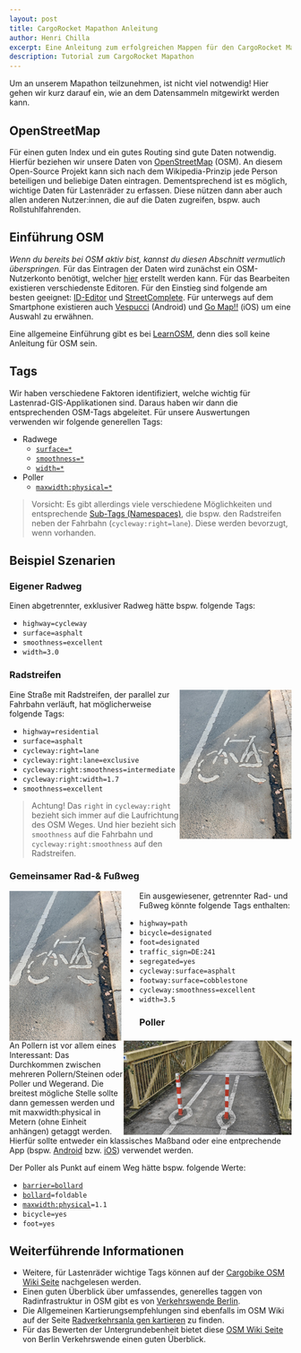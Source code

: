 ```yaml
---
layout: post
title: CargoRocket Mapathon Anleitung
author: Henri Chilla
excerpt: Eine Anleitung zum erfolgreichen Mappen für den CargoRocket Mapathon.
description: Tutorial zum CargoRocket Mapathon
---
```


Um an unserem Mapathon teilzunehmen, ist nicht viel notwendig! Hier gehen wir kurz darauf ein, wie an dem Datensammeln mitgewirkt werden kann.

## OpenStreetMap
Für einen guten Index und ein gutes Routing sind gute Daten notwendig. Hierfür beziehen wir unsere Daten von [OpenStreetMap](https://www.openstreetmap.org) (OSM). An diesem Open-Source Projekt kann sich nach dem Wikipedia-Prinzip jede Person beteiligen und beliebige Daten eintragen. Dementsprechend ist es möglich, wichtige Daten für Lastenräder zu erfassen. Diese nützen dann aber auch allen anderen Nutzer:innen, die auf die Daten zugreifen, bspw. auch Rollstuhlfahrenden.

## Einführung OSM
*Wenn du bereits bei OSM aktiv bist, kannst du diesen Abschnitt vermutlich überspringen.*
Für das Eintragen der Daten wird zunächst ein OSM-Nutzerkonto benötigt, welcher [hier](https://www.openstreetmap.org/user/new) erstellt werden kann. Für das Bearbeiten existieren verschiedenste Editoren. Für den Einstieg sind folgende am besten geeignet: [ID-Editor](https://learnosm.org/de/beginner/id-editor/) und [StreetComplete](https://play.google.com/store/apps/details?id=de.westnordost.streetcomplete). Für unterwegs auf dem Smartphone existieren auch [Vespucci](https://play.google.com/store/apps/details?id=de.blau.android&hl=de&gl=US) (Android) und [Go Map!!](https://apps.apple.com/de/app/go-map/id592990211) (iOS) um eine Auswahl zu erwähnen.

Eine allgemeine Einführung gibt es bei [LearnOSM](https://learnosm.org/de/), denn dies soll keine Anleitung für OSM sein.

## Tags
Wir haben verschiedene Faktoren identifiziert, welche wichtig für Lastenrad-GIS-Applikationen sind. Daraus haben wir dann die entsprechenden OSM-Tags abgeleitet. Für unsere Auswertungen verwenden wir folgende generellen Tags:

* Radwege
  *  [`surface=*`](https://wiki.openstreetmap.org/wiki/DE:Key:surface)
  *  [`smoothness=*`](https://wiki.openstreetmap.org/wiki/DE:Key:smoothness)
  *  [`width=*`](https://wiki.openstreetmap.org/wiki/DE:Key:width)
*  Poller
   *  [`maxwidth:physical=*`](https://wiki.openstreetmap.org/wiki/DE:Key:maxwidth:physical)

> Vorsicht: Es gibt allerdings viele verschiedene Möglichkeiten und entsprechende [Sub-Tags (Namespaces)](https://wiki.openstreetmap.org/wiki/DE:Attribut#Schl.C3.BCssel_und_Werte), die bspw. den Radstreifen neben der Fahrbahn (`cycleway:right=lane`). Diese werden bevorzugt, wenn vorhanden.

## Beispiel Szenarien

### Eigener Radweg

Einen abgetrennter, exklusiver Radweg hätte bspw. folgende Tags:
* `highway=cycleway`
* `surface=asphalt`
* `smoothness=excellent`
* `width=3.0`

### Radstreifen

<img alt="Radstreifen in mäßigem Zustand" src="/assets/images/cycleway:lane.jpg" width= "200" style="float: right;">

Eine Straße mit Radstreifen, der parallel zur Fahrbahn verläuft, hat möglicherweise folgende Tags:
* `highway=residential`
* `surface=asphalt`
* `cycleway:right=lane`
* `cycleway:right:lane=exclusive`
* `cycleway:right:smoothness=intermediate`
* `cycleway:right:width=1.7`
* `smoothness=excellent`

> Achtung! Das `right` in `cycleway:right` bezieht sich immer auf die Laufrichtung des OSM Weges.
> Und hier bezieht sich `smoothness` auf die Fahrbahn und `cycleway:right:smoothness` auf den Radstreifen.

### Gemeinsamer Rad-& Fußweg

<img alt="Getrennter, ausgeschilderter Radweg und Fußweg" src="/assets/images/cycleway:lane.jpg" width= "200" style="float: left; margin-right: 2rem;">

Ein ausgewiesener, getrennter Rad- und Fußweg könnte folgende Tags enthalten:
* `highway=path`
* `bicycle=designated`
* `foot=designated`
* `traffic_sign=DE:241`
* `segregated=yes`
* `cycleway:surface=asphalt`
* `footway:surface=cobblestone`
* `cycleway:smoothness=excellent`
* `width=3.5`

### Poller

<img alt="Beispiel für schmale Pollerdurchfahrt vor Brücke" src="/assets/images/bollard_small.jpg" width= "300" style="float: right;">

An Pollern ist vor allem eines Interessant: Das Durchkommen zwischen mehreren Pollern/Steinen oder Poller und Wegerand. Die breitest mögliche Stelle sollte dann gemessen werden und mit maxwidth:physical in Metern (ohne Einheit anhängen) getaggt werden. Hierfür sollte entweder ein klassisches Maßband oder eine entprechende App (bspw. [Android](https://play.google.com/store/apps/details?id=com.google.tango.measure) bzw. [iOS](https://play.google.com/store/apps/details?id=com.google.tango.measure&hl=de&gl=US)) verwendet werden.

Der Poller als Punkt auf einem Weg hätte bspw. folgende Werte:
* [`barrier=bollard`](https://wiki.openstreetmap.org/wiki/DE:Tag:barrier=bollard)
* [`bollard`](https://wiki.openstreetmap.org/wiki/DE:Key:bollard)`=foldable`
* [`maxwidth:physical`](https://wiki.openstreetmap.org/wiki/Key:maxwidth:physical)`=1.1`
* `bicycle=yes`
* `foot=yes`

## Weiterführende Informationen

* Weitere, für Lastenräder wichtige Tags können auf der [Cargobike OSM Wiki Seite](https://wiki.openstreetmap.org/wiki/DE:Cargobike) nachgelesen werden. 
* Einen guten Überblick über umfassendes, generelles taggen von Radinfrastruktur in OSM gibt es von [Verkehrswende Berlin](https://wiki.openstreetmap.org/wiki/Berlin/Verkehrswende/Radwege).
* Die Allgemeinen Kartierungsempfehlungen sind ebenfalls im OSM Wiki auf der Seite [Radverkehrsanla   gen kartieren](https://wiki.openstreetmap.org/wiki/DE:Bicycle/Radverkehrsanlagen_kartieren) zu finden.
* Für das Bewerten der Untergrundebenheit bietet diese [OSM Wiki Seite](https://wiki.openstreetmap.org/wiki/Berlin/Verkehrswende/smoothness) von Berlin Verkehrswende einen guten Überblick.